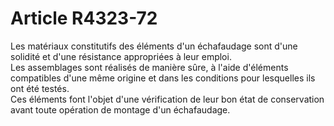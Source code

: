 # Article R4323-72

  
Les matériaux constitutifs des éléments d'un échafaudage sont d'une solidité et d'une résistance appropriées à leur emploi.   
Les assemblages sont réalisés de manière sûre, à l'aide d'éléments compatibles d'une même origine et dans les conditions pour lesquelles ils ont été testés.   
Ces éléments font l'objet d'une vérification de leur bon état de conservation avant toute opération de montage d'un échafaudage.